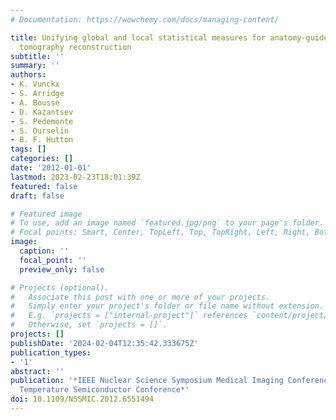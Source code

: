 ```yaml
---
# Documentation: https://wowchemy.com/docs/managing-content/

title: Unifying global and local statistical measures for anatomy-guided emission
  tomography reconstruction
subtitle: ''
summary: ''
authors:
- K. Vunckx
- S. Arridge
- A. Bousse
- D. Kazantsev
- S. Pedemonte
- S. Ourselin
- B. F. Hutton
tags: []
categories: []
date: '2012-01-01'
lastmod: 2023-02-23T18:01:39Z
featured: false
draft: false

# Featured image
# To use, add an image named `featured.jpg/png` to your page's folder.
# Focal points: Smart, Center, TopLeft, Top, TopRight, Left, Right, BottomLeft, Bottom, BottomRight.
image:
  caption: ''
  focal_point: ''
  preview_only: false

# Projects (optional).
#   Associate this post with one or more of your projects.
#   Simply enter your project's folder or file name without extension.
#   E.g. `projects = ["internal-project"]` references `content/project/deep-learning/index.md`.
#   Otherwise, set `projects = []`.
projects: []
publishDate: '2024-02-04T12:35:42.333675Z'
publication_types:
- '1'
abstract: ''
publication: '*IEEE Nuclear Science Symposium Medical Imaging Conference and Room
  Temperature Semiconductor Conference*'
doi: 10.1109/NSSMIC.2012.6551494
---
```

